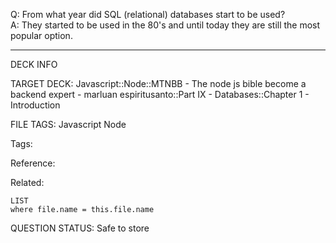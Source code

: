 Q: From what year did SQL (relational) databases start to be used?  
A: They started to be used in the 80's and until today they are still the most popular option.


---

DECK INFO

TARGET DECK: Javascript::Node::MTNBB - The node js bible become a backend expert - marluan espiritusanto::Part IX - Databases::Chapter 1 - Introduction

FILE TAGS: Javascript Node

Tags:

Reference:

Related:

```dataview
LIST
where file.name = this.file.name
```

QUESTION STATUS: Safe to store